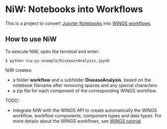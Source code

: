# NiW: Notebooks into Workflows

This is a project to convert [Jupyter Notebooks](http://jupyter.org) into [WINGS workflows](http://www.wings-project.org).

## How to use NiW

To execute NiW, open the terminal and enter:
```
$ python niw.py example/Disease+Analysis.ipynb
```

NiW creates: 
* a folder **workflow** and a subfolder **DiseaseAnalysis**, based on the notebook filename after removing spaces and any special characters.
* a zip file for each component of the corresponding WINGS workflow.

TODO:
* Integrate NiW with the WINGS API to create automatically the WINGS workflow, workflow components, component types and data types. For more details about the WINGS workflows, see [WINGS tutorial](http://www.wings-workflows.org/tutorial/).